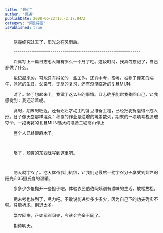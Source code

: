 ```yaml
---
title: "最近"
author: "偶遇"
publishDate: 2008-06-22T15:42:17.847Z
category: "闲言碎语"
isPublished: true
---
```


<P style="TEXT-INDENT: 2em;">阴霾终究过去了，阳光总在风雨后。</P>
<P style="TEXT-INDENT: 2em;">-----------------------------------------------------------------</P>
<P style="TEXT-INDENT: 2em;">距离写上一篇日志也大概有那么一个月了吧。这段时间，我真的忘记了，自己都做了什么。</P>
<P style="TEXT-INDENT: 2em;">能记起来的，可能只有辩论的一些工作，还有中考，高考，被粽子撑死的端午，爸爸的生日，父亲节，无尽的复习，还有渐渐临近的复旦MUN。</P>
<P style="TEXT-INDENT: 2em;">对了。终于想起来了。我做了这么些的事情。日志确乎能帮我找回自己，让我感觉到：我还活着呢。</P>
<P style="TEXT-INDENT: 2em;">真的，期末的临近，还有迟迟才动工的复旦准备工程，已经把我折磨得不成人形。日子像天空那样混沌：积累的作业是递增的等差数列，期末的一项项考核追魂夺命，一拖再拖的复旦MUN浩大的准备工程高山仰止...</P>
<P style="TEXT-INDENT: 2em;">整个人已经很麻木了。</P>
<P style="TEXT-INDENT: 2em;">&nbsp;</P>
<P style="TEXT-INDENT: 2em;">够了，颓废的东西就写到这里吧。</P>
<P style="TEXT-INDENT: 2em;">&nbsp;</P>
<P style="TEXT-INDENT: 2em;">明天就学农了。老天优待我们执信，让我们这最后一批学农分子享受到灿烂的阳光和35摄氏度的温暖。</P>
<P style="TEXT-INDENT: 2em;">多多少少能抛开一些担子吧，体验农民伯伯阿姨别有滋味的生活，放松放松。</P>
<P style="TEXT-INDENT: 2em;">期末考也快到了，尽力吧。不敢说能进步多少多少，因为自己下的功夫确实不够。只能祈求，别退太多。</P>
<P style="TEXT-INDENT: 2em;">学农回来，正如军训回来，应该会完全不同了。</P>
<P style="TEXT-INDENT: 2em;">期待明天。</P>